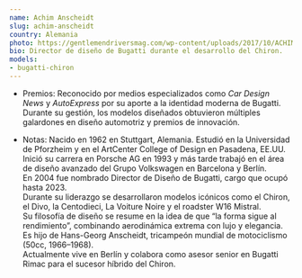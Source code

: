 ```yaml
---
name: Achim Anscheidt
slug: achim-anscheidt
country: Alemania
photo: https://gentlemendriversmag.com/wp-content/uploads/2017/10/ACHIM-ANSCHEIDT.jpg
bio: Director de diseño de Bugatti durante el desarrollo del Chiron.
models:
- bugatti-chiron
---
```


- Premios: Reconocido por medios especializados como *Car Design News* y *AutoExpress* por su aporte a la identidad moderna de Bugatti. Durante su gestión, los modelos diseñados obtuvieron múltiples galardones en diseño automotriz y premios de innovación.  

- Notas: Nacido en 1962 en Stuttgart, Alemania. Estudió en la Universidad de Pforzheim y en el ArtCenter College of Design en Pasadena, EE.UU.  
  Inició su carrera en Porsche AG en 1993 y más tarde trabajó en el área de diseño avanzado del Grupo Volkswagen en Barcelona y Berlín.  
  En 2004 fue nombrado Director de Diseño de Bugatti, cargo que ocupó hasta 2023.  
  Durante su liderazgo se desarrollaron modelos icónicos como el Chiron, el Divo, la Centodieci, La Voiture Noire y el roadster W16 Mistral.  
  Su filosofía de diseño se resume en la idea de que “la forma sigue al rendimiento”, combinando aerodinámica extrema con lujo y elegancia.  
  Es hijo de Hans-Georg Anscheidt, tricampeón mundial de motociclismo (50cc, 1966–1968).  
  Actualmente vive en Berlín y colabora como asesor senior en Bugatti Rimac para el sucesor híbrido del Chiron.  
